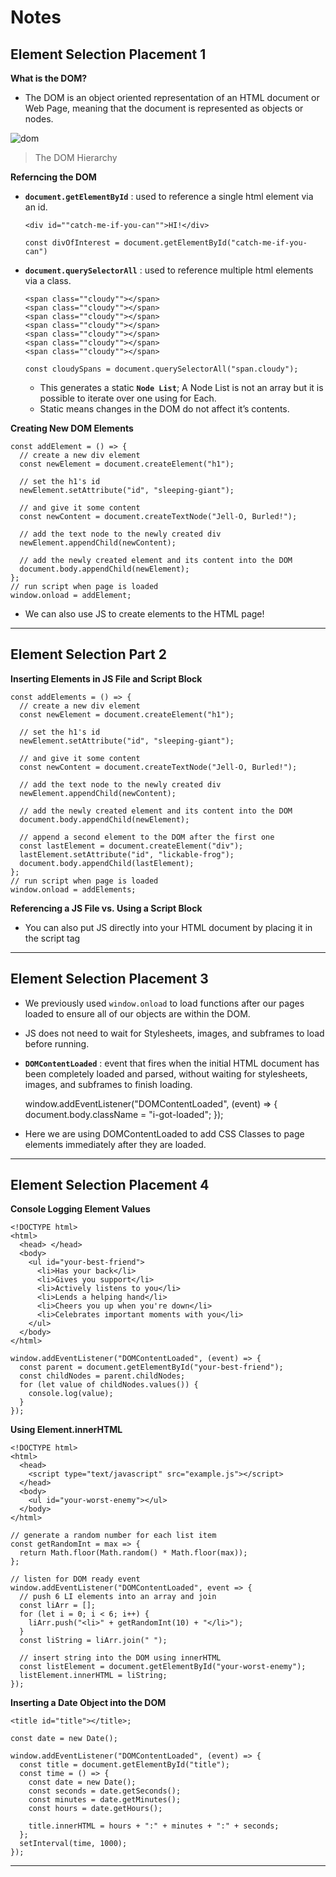 **Notes**
=========

**Element Selection Placement 1**
---------------------------------

**What is the DOM?**

-   The DOM is an object oriented representation of an HTML document or Web Page, meaning that the document is represented as objects or nodes.

![dom](https://appacademy-open-assets.s3-us-west-1.amazonaws.com/Module-DOM-API/element-selection/assets/DOM_tree.png)

> The DOM Hierarchy

**Referncing the DOM**

-   **`document.getElementById`** : used to reference a single html element via an id.

        <div id=""catch-me-if-you-can"">HI!</div>

        const divOfInterest = document.getElementById("catch-me-if-you-can")

-   **`document.querySelectorAll`** : used to reference multiple html elements via a class.

        <span class=""cloudy""></span>
        <span class=""cloudy""></span>
        <span class=""cloudy""></span>
        <span class=""cloudy""></span>
        <span class=""cloudy""></span>
        <span class=""cloudy""></span>
        <span class=""cloudy""></span>

        const cloudySpans = document.querySelectorAll("span.cloudy");

    -   This generates a static **`Node List`**; A Node List is not an array but it is possible to iterate over one using for Each.
    -   Static means changes in the DOM do not affect it’s contents.

**Creating New DOM Elements**

    const addElement = () => {
      // create a new div element
      const newElement = document.createElement("h1");

      // set the h1's id
      newElement.setAttribute("id", "sleeping-giant");

      // and give it some content
      const newContent = document.createTextNode("Jell-O, Burled!");

      // add the text node to the newly created div
      newElement.appendChild(newContent);

      // add the newly created element and its content into the DOM
      document.body.appendChild(newElement);
    };
    // run script when page is loaded
    window.onload = addElement;

-   We can also use JS to create elements to the HTML page!

------------------------------------------------------------------------

**Element Selection Part 2**
----------------------------

**Inserting Elements in JS File and Script Block**

    const addElements = () => {
      // create a new div element
      const newElement = document.createElement("h1");

      // set the h1's id
      newElement.setAttribute("id", "sleeping-giant");

      // and give it some content
      const newContent = document.createTextNode("Jell-O, Burled!");

      // add the text node to the newly created div
      newElement.appendChild(newContent);

      // add the newly created element and its content into the DOM
      document.body.appendChild(newElement);

      // append a second element to the DOM after the first one
      const lastElement = document.createElement("div");
      lastElement.setAttribute("id", "lickable-frog");
      document.body.appendChild(lastElement);
    };
    // run script when page is loaded
    window.onload = addElements;

**Referencing a JS File vs. Using a Script Block**

-   You can also put JS directly into your HTML document by placing it in the script tag

    <!DOCTYPE html>
    <html>
      <head>
        <title>My Cool Website</title>
        <script type="text/javascript">
          const addListElement = () => {
            const listElement = document.createElement("ul");
            const listItem = document.createElement("li");
            listItem.setAttribute("id", "dreamy-eyes");
            listElement.appendChild(listItem);
            document.body.prepend(listElement);
          };
          window.onload = addListElement;
        </script>
      </head>
      <body></body>
    </html>

------------------------------------------------------------------------

**Element Selection Placement 3**
---------------------------------

-   We previously used `window.onload` to load functions after our pages loaded to ensure all of our objects are within the DOM.

-   JS does not need to wait for Stylesheets, images, and subframes to load before running.

-   **`DOMContentLoaded`** : event that fires when the initial HTML document has been completely loaded and parsed, without waiting for stylesheets, images, and subframes to finish loading.

    window.addEventListener("DOMContentLoaded", (event) => {
      document.body.className = "i-got-loaded";
    });

-   Here we are using DOMContentLoaded to add CSS Classes to page elements immediately after they are loaded.

------------------------------------------------------------------------

**Element Selection Placement 4**
---------------------------------

**Console Logging Element Values**

    <!DOCTYPE html>
    <html>
      <head> </head>
      <body>
        <ul id="your-best-friend">
          <li>Has your back</li>
          <li>Gives you support</li>
          <li>Actively listens to you</li>
          <li>Lends a helping hand</li>
          <li>Cheers you up when you're down</li>
          <li>Celebrates important moments with you</li>
        </ul>
      </body>
    </html>

    window.addEventListener("DOMContentLoaded", (event) => {
      const parent = document.getElementById("your-best-friend");
      const childNodes = parent.childNodes;
      for (let value of childNodes.values()) {
        console.log(value);
      }
    });

**Using Element.innerHTML**

    <!DOCTYPE html>
    <html>
      <head>
        <script type="text/javascript" src="example.js"></script>
      </head>
      <body>
        <ul id="your-worst-enemy"></ul>
      </body>
    </html>

    // generate a random number for each list item
    const getRandomInt = max => {
      return Math.floor(Math.random() * Math.floor(max));
    };

    // listen for DOM ready event
    window.addEventListener("DOMContentLoaded", event => {
      // push 6 LI elements into an array and join
      const liArr = [];
      for (let i = 0; i < 6; i++) {
        liArr.push("<li>" + getRandomInt(10) + "</li>");
      }
      const liString = liArr.join(" ");

      // insert string into the DOM using innerHTML
      const listElement = document.getElementById("your-worst-enemy");
      listElement.innerHTML = liString;
    });

**Inserting a Date Object into the DOM**

    <title id="title"></title>;

    const date = new Date();

    window.addEventListener("DOMContentLoaded", (event) => {
      const title = document.getElementById("title");
      const time = () => {
        const date = new Date();
        const seconds = date.getSeconds();
        const minutes = date.getMinutes();
        const hours = date.getHours();

        title.innerHTML = hours + ":" + minutes + ":" + seconds;
      };
      setInterval(time, 1000);
    });

------------------------------------------------------------------------
